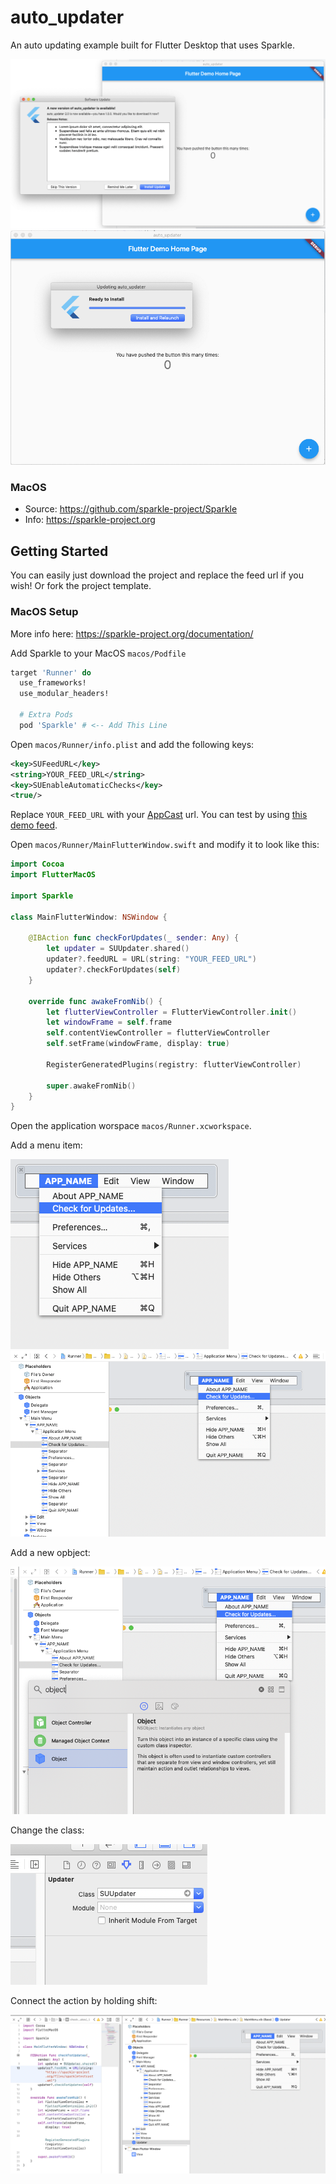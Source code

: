 # auto_updater

An auto updating example built for Flutter Desktop that uses Sparkle.

![image](/doc/screenshots/7.png)
![image](/doc/screenshots/8.png)

### MacOS

- Source: https://github.com/sparkle-project/Sparkle
- Info: https://sparkle-project.org

## Getting Started

You can easily just download the project and replace the feed url if you wish! Or fork the project template.

### MacOS Setup

More info here: https://sparkle-project.org/documentation/

Add Sparkle to your MacOS `macos/Podfile`

```ruby
target 'Runner' do
  use_frameworks!
  use_modular_headers!
  
  # Extra Pods
  pod 'Sparkle' # <-- Add This Line
```

Open `macos/Runner/info.plist` and add the following keys:

```xml
<key>SUFeedURL</key>
<string>YOUR_FEED_URL</string>
<key>SUEnableAutomaticChecks</key>
<true/>
```

Replace `YOUR_FEED_URL` with your [AppCast](https://github.com/vslavik/winsparkle/wiki/Appcast-Feeds) url. You can test by using [this demo feed](https://sparkle-project.org/files/sparkletestcast.xml).

Open `macos/Runner/MainFlutterWindow.swift` and modify it to look like this:

```swift
import Cocoa
import FlutterMacOS

import Sparkle

class MainFlutterWindow: NSWindow {

    @IBAction func checkForUpdates(_ sender: Any) {
        let updater = SUUpdater.shared()
        updater?.feedURL = URL(string: "YOUR_FEED_URL")
        updater?.checkForUpdates(self)
    }

    override func awakeFromNib() {
        let flutterViewController = FlutterViewController.init()
        let windowFrame = self.frame
        self.contentViewController = flutterViewController
        self.setFrame(windowFrame, display: true)

        RegisterGeneratedPlugins(registry: flutterViewController)

        super.awakeFromNib()
    }
}

```

Open the application worspace `macos/Runner.xcworkspace`.

Add a menu item:

![image](/doc/screenshots/1.png)
![image](/doc/screenshots/2.png)

Add a new opbject: 

![image](/doc/screenshots/4.png)

Change the class:

![image](/doc/screenshots/5.png)

Connect the action by holding shift:

![image](/doc/screenshots/6.png)
